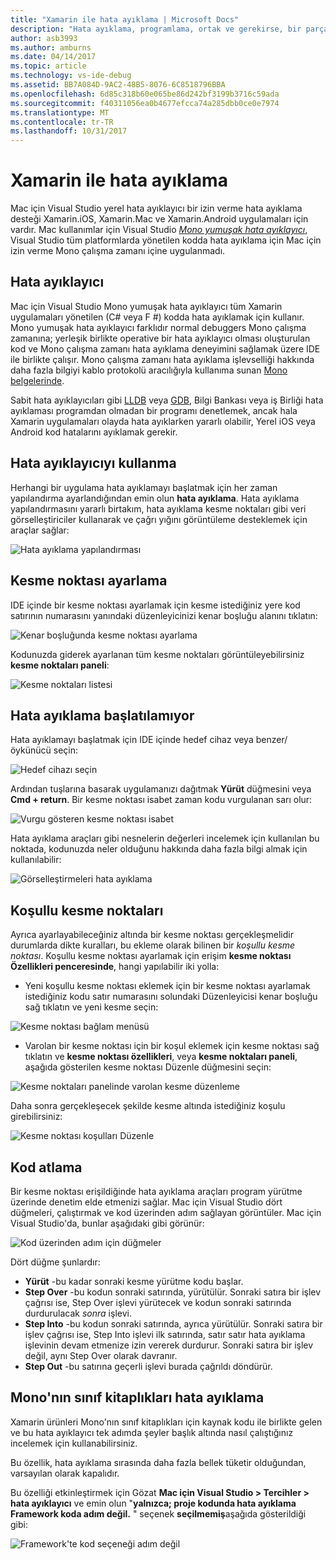 ```yaml
---
title: "Xamarin ile hata ayıklama | Microsoft Docs"
description: "Hata ayıklama, programlama, ortak ve gerekirse, bir parçasıdır. Olgun bir IDE Mac için Visual Studio tüm dizisi kolay hata ayıklama kolaylaştıran özellikler içerir. Güvenli, veri görselleştirme için hata ayıklama gelen bu makalede Mac için Visual Studio'da hata ayıklama tam olası kullanmayı açıklar"
author: asb3993
ms.author: amburns
ms.date: 04/14/2017
ms.topic: article
ms.technology: vs-ide-debug
ms.assetid: BB7A084D-9AC2-48B5-8076-6C8518796BBA
ms.openlocfilehash: 6d85c318b60e065be86d242bf3199b3716c59ada
ms.sourcegitcommit: f40311056ea0b4677efcca74a285dbb0ce0e7974
ms.translationtype: MT
ms.contentlocale: tr-TR
ms.lasthandoff: 10/31/2017
---
```

# <a name="debugging-with-xamarin"></a>Xamarin ile hata ayıklama


Mac için Visual Studio yerel hata ayıklayıcı bir izin verme hata ayıklama desteği Xamarin.iOS, Xamarin.Mac ve Xamarin.Android uygulamaları için vardır.
Mac kullanımlar için Visual Studio [ *Mono yumuşak hata ayıklayıcı*](http://www.mono-project.com/docs/advanced/runtime/docs/soft-debugger/), Visual Studio tüm platformlarda yönetilen kodda hata ayıklama için Mac için izin verme Mono çalışma zamanı içine uygulanmadı.

## <a name="the-debugger"></a>Hata ayıklayıcı

Mac için Visual Studio Mono yumuşak hata ayıklayıcı tüm Xamarin uygulamaları yönetilen (C# veya F #) kodda hata ayıklamak için kullanır. Mono yumuşak hata ayıklayıcı farklıdır normal debuggers Mono çalışma zamanına; yerleşik birlikte operative bir hata ayıklayıcı olması oluşturulan kod ve Mono çalışma zamanı hata ayıklama deneyimini sağlamak üzere IDE ile birlikte çalışır. Mono çalışma zamanı hata ayıklama işlevselliği hakkında daha fazla bilgiyi kablo protokolü aracılığıyla kullanıma sunan [Mono belgelerinde](http://www.mono-project.com/docs/advanced/runtime/docs/soft-debugger-wire-format/).


Sabit hata ayıklayıcıları gibi [LLDB]( http://lldb.llvm.org/index.html) veya [GDB]( https://www.gnu.org/software/gdb/), Bilgi Bankası veya iş Birliği hata ayıklaması programdan olmadan bir programı denetlemek, ancak hala Xamarin uygulamaları olayda hata ayıklarken yararlı olabilir, Yerel iOS veya Android kod hatalarını ayıklamak gerekir.

## <a name="using-the-debugger"></a>Hata ayıklayıcıyı kullanma

Herhangi bir uygulama hata ayıklamayı başlatmak için her zaman yapılandırma ayarlandığından emin olun **hata ayıklama**. Hata ayıklama yapılandırmasını yararlı birtakım, hata ayıklama kesme noktaları gibi veri görselleştiriciler kullanarak ve çağrı yığını görüntüleme desteklemek için araçlar sağlar:

![Hata ayıklama yapılandırması](media/debugging-image_0.png)

## <a name="setting-a-breakpoint"></a>Kesme noktası ayarlama

IDE içinde bir kesme noktası ayarlamak için kesme istediğiniz yere kod satırının numarasını yanındaki düzenleyicinizi kenar boşluğu alanını tıklatın:

![Kenar boşluğunda kesme noktası ayarlama](media/debugging-image0.png)


Kodunuzda giderek ayarlanan tüm kesme noktaları görüntüleyebilirsiniz **kesme noktaları paneli**:

![Kesme noktaları listesi](media/debugging-image0a.png)


## <a name="start-debugging"></a>Hata ayıklama başlatılamıyor

Hata ayıklamayı başlatmak için IDE içinde hedef cihaz veya benzer/öykünücü seçin:

![Hedef cihazı seçin](media/debugging-image1.png)

Ardından tuşlarına basarak uygulamanızı dağıtmak **Yürüt** düğmesini veya **Cmd + return**. Bir kesme noktası isabet zaman kodu vurgulanan sarı olur:

![Vurgu gösteren kesme noktası isabet](media/debugging-image2.png)

Hata ayıklama araçları gibi nesnelerin değerleri incelemek için kullanılan bu noktada, kodunuzda neler olduğunu hakkında daha fazla bilgi almak için kullanılabilir:

![Görselleştirmeleri hata ayıklama](media/debugging-image3.png)

## <a name="conditional-breakpoints"></a>Koşullu kesme noktaları

Ayrıca ayarlayabileceğiniz altında bir kesme noktası gerçekleşmelidir durumlarda dikte kuralları, bu ekleme olarak bilinen bir *koşullu kesme noktası*. Koşullu kesme noktası ayarlamak için erişim **kesme noktası Özellikleri penceresinde**, hangi yapılabilir iki yolla:


* Yeni koşullu kesme noktası eklemek için bir kesme noktası ayarlamak istediğiniz kodu satır numarasını solundaki Düzenleyicisi kenar boşluğu sağ tıklatın ve yeni kesme seçin:


 ![Kesme noktası bağlam menüsü](media/debugging-image4.png)

* Varolan bir kesme noktası için bir koşul eklemek için kesme noktası sağ tıklatın ve **kesme noktası özellikleri**, veya **kesme noktaları paneli**, aşağıda gösterilen kesme noktası Düzenle düğmesini seçin:


 ![Kesme noktaları panelinde varolan kesme düzenleme](media/debugging-image5.png)


Daha sonra gerçekleşecek şekilde kesme altında istediğiniz koşulu girebilirsiniz:

 ![Kesme noktası koşulları Düzenle](media/debugging-image6.png)

## <a name="stepping-through-code"></a>Kod atlama

Bir kesme noktası erişildiğinde hata ayıklama araçları program yürütme üzerinde denetim elde etmenizi sağlar. Mac için Visual Studio dört düğmeleri, çalıştırmak ve kod üzerinden adım sağlayan görüntüler. Mac için Visual Studio'da, bunlar aşağıdaki gibi görünür:

 ![Kod üzerinden adım için düğmeler](media/debugging-image7.png)

Dört düğme şunlardır:

*   **Yürüt** -bu kadar sonraki kesme yürütme kodu başlar.
*   **Step Over** -bu kodun sonraki satırında, yürütülür. Sonraki satıra bir işlev çağrısı ise, Step Over işlevi yürütecek ve kodun sonraki satırında durdurulacak *sonra* işlevi.
*   **Step Into** -bu kodun sonraki satırında, ayrıca yürütülür. Sonraki satıra bir işlev çağrısı ise, Step Into işlevi ilk satırında, satır satır hata ayıklama işlevinin devam etmenize izin vererek durdurur. Sonraki satıra bir işlev değil, aynı Step Over olarak davranır.
*   **Step Out** -bu satırına geçerli işlevi burada çağrıldı döndürür.


## <a name="debugging-monos-class-libraries"></a>Mono'nın sınıf kitaplıkları hata ayıklama
Xamarin ürünleri Mono'nın sınıf kitaplıkları için kaynak kodu ile birlikte gelen ve bu hata ayıklayıcı tek adımda şeyler başlık altında nasıl çalıştığınız incelemek için kullanabilirsiniz.

Bu özellik, hata ayıklama sırasında daha fazla bellek tüketir olduğundan, varsayılan olarak kapalıdır.

Bu özelliği etkinleştirmek için Gözat **Mac için Visual Studio > Tercihler > hata ayıklayıcı** ve emin olun "**yalnızca; proje kodunda hata ayıklama Framework koda adım değil.** " seçenek **seçilmemiş**aşağıda gösterildiği gibi:

 ![Framework'te kod seçeneği adım değil](media/debugging-image8.png)
